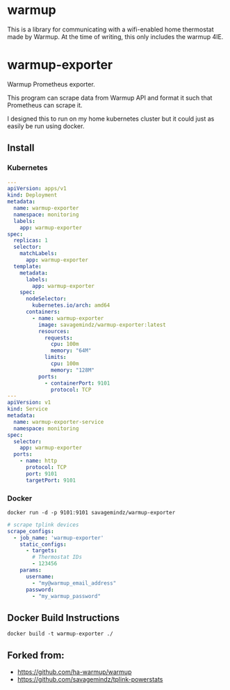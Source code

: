 # warmup

This is a library for communicating with a wifi-enabled home thermostat made by Warmup. At the time of writing, this only includes the warmup 4IE.

# warmup-exporter

Warmup Prometheus exporter.

This program can scrape data from Warmup API and format it such that Prometheus can scrape it.

I designed this to run on my home kubernetes cluster but it could just as easily be run using docker.

## Install
### Kubernetes
```yaml
---
apiVersion: apps/v1
kind: Deployment
metadata:
  name: warmup-exporter
  namespace: monitoring
  labels:
    app: warmup-exporter
spec:
  replicas: 1
  selector:
    matchLabels:
      app: warmup-exporter
  template:
    metadata:
      labels:
        app: warmup-exporter
    spec:
      nodeSelector:
        kubernetes.io/arch: amd64
      containers:
        - name: warmup-exporter
          image: savagemindz/warmup-exporter:latest
          resources:
            requests:
              cpu: 100m
              memory: "64M"
            limits:
              cpu: 100m
              memory: "128M"
          ports:
            - containerPort: 9101
              protocol: TCP
---
apiVersion: v1
kind: Service
metadata:
  name: warmup-exporter-service
  namespace: monitoring
spec:
  selector:
    app: warmup-exporter
  ports:
    - name: http
      protocol: TCP
      port: 9101
      targetPort: 9101
```

### Docker
```
docker run -d -p 9101:9101 savagemindz/warmup-exporter
```
```yaml
# scrape tplink devices
scrape_configs:
  - job_name: 'warmup-exporter'
    static_configs:
      - targets:
        # Thermostat IDs
        - 123456
    params:
      username:
        - "my@warmup_email_address"
      password:
        - "my_warmup_password"
```

## Docker Build Instructions
```
docker build -t warmup-exporter ./
```

## Forked from:

- https://github.com/ha-warmup/warmup
- https://github.com/savagemindz/tplink-powerstats